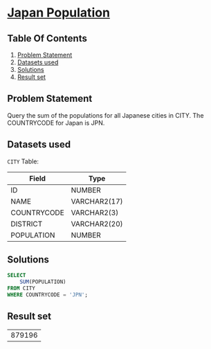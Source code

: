 # [Japan Population](https://www.hackerrank.com/challenges/japan-population/)

## Table Of Contents
1. [Problem Statement]()
2. [Datasets used]()
3. [Solutions]()
4. [Result set]()

## Problem Statement

Query the sum of the populations for all Japanese cities in CITY. The COUNTRYCODE for Japan is JPN.

## Datasets used

```CITY``` Table:

| Field       | Type         |
| ----------- | ------------ |
| ID          | NUMBER       |
| NAME        | VARCHAR2(17) |
| COUNTRYCODE | VARCHAR2(3)  |
| DISTRICT    | VARCHAR2(20) |
| POPULATION  | NUMBER       |

## Solutions

```sql
SELECT 
    SUM(POPULATION)
FROM CITY
WHERE COUNTRYCODE = 'JPN';
```

## Result set

|        |
| ------ |
| 879196 |